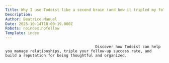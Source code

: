 ```yaml
---
Title: Why I use Todoist like a second brain (and how it tripled my follow-up success rate)
Description: 
Author: Beatrice Manuel
Date: 2025-10-14T18:00:19.000Z
Robots: noindex,nofollow
Template: index
---
```


                                            Discover how Todoist can help you manage relationships, triple your follow-up success rate, and build a reputation for being thoughtful and organized.
                                        
